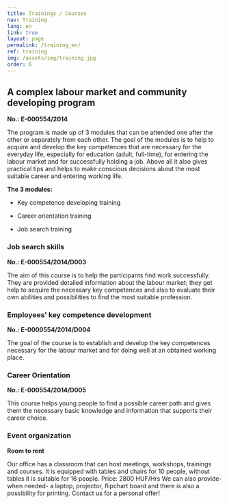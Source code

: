 ```yaml
---
title: Trainings / Courses
nav: Training
lang: en
link: true
layout: page
permalink: /training_en/
ref: training
img: /assets/img/training.jpg
order: 6
---
```


## __A complex labour market and community developing program__

__No.: E-000554/2014__

The program is made up of 3 modules that can be attended one after the other or
separately from each other. The goal of the modules is to help to acquire and
develop the key competences that are necessary for the everyday life, especially
for education (adult, full-time), for entering the labour market and for successfully
holding a job. Above all it also gives practical tips and helps to make conscious
decisions about the most suitable career and entering working life.

__The 3 modules:__

- Key competence developing training

- Career orientation training

- Job search training

### __Job search skills__

__No.: E-000554/2014/D003__

The aim of this course is to help the participants find work successfully. They are
provided detailed information about the labour market; they get help to acquire
the necessary key competences and also to evaluate their own abilities and
possibilities to find the most suitable profession.

### __Employees' key competence development__

__No.: E-0000554/2014/D004__

The goal of the course is to establish and develop the key competences necessary
for the labour market and for doing well at an obtained working place.

### __Career Orientation__

__No.: E-000554/2014/D005__

This course helps young people to find a possible career path and gives them the
necessary basic knowledge and information that supports their career choice.

### __Event organization__

__Room to rent__

Our office has a classroom that can host meetings, workshops, trainings and
courses. It is equipped with tables and chairs for 10 people, without tables it is
suitable for 16 people.
Price: 2800 HUF/Hrs
We can also provide- when needed- a laptop, projector, flipchart board and there is
also a possibility for printing. Contact us for a personal offer!
